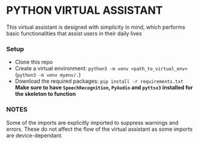 # PYTHON VIRTUAL ASSISTANT

This virtual assistant is designed with simplicity in mind, which performs basic functionalities that assist users in their daily lives

### Setup
- Clone this repo
- Create a virtual environment: `python3 -m venv <path_to_virtual_env>` (`python3 -m venv myenv/.`)
- Download the required packages: `pip install -r requirements.txt`
__Make sure to have `SpeechRecognition`, `PyAudio` and `pyttsx3` installed for the skeleton to function__

### NOTES
Some of the imports are explicitly imported to suppress warnings and errors. These do not affect the flow of the virtual assistant as some imports are device-dependant.